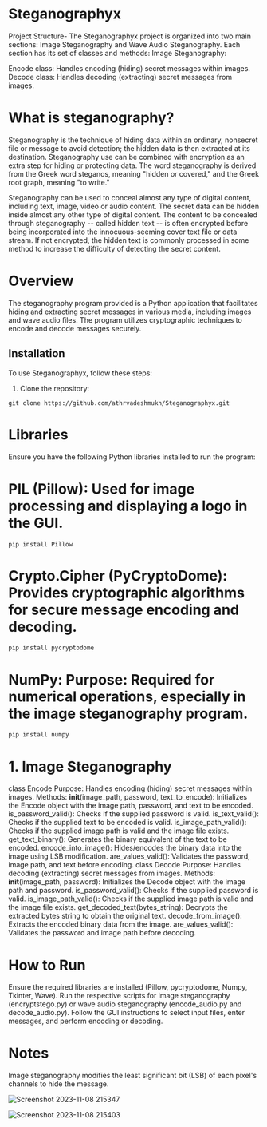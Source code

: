 # Steganographyx





 Project Structure- The Steganographyx project is organized into two main sections: Image Steganography and Wave Audio Steganography. Each section has its set of classes and methods:
Image Steganography:

Encode class: Handles encoding (hiding) secret messages within images.
Decode class: Handles decoding (extracting) secret messages from images.

# What is steganography?

Steganography is the technique of hiding data within an ordinary, nonsecret file or message to avoid detection; the hidden data is then extracted at its destination. Steganography use can be combined with encryption as an extra step for hiding or protecting data. The word steganography is derived from the Greek word steganos, meaning "hidden or covered," and the Greek root graph, meaning "to write."

Steganography can be used to conceal almost any type of digital content, including text, image, video or audio content. The secret data can be hidden inside almost any other type of digital content. The content to be concealed through steganography -- called hidden text -- is often encrypted before being incorporated into the innocuous-seeming cover text file or data stream. If not encrypted, the hidden text is commonly processed in some method to increase the difficulty of detecting the secret content.

# Overview
The steganography program provided is a Python application that facilitates hiding and extracting secret messages in various media, including images and wave audio files. The program utilizes cryptographic techniques to encode and decode messages securely.

## Installation

To use Steganographyx, follow these steps:

1. Clone the repository:
```
git clone https://github.com/athrvadeshmukh/Steganographyx.git
```

# Libraries
Ensure you have the following Python libraries installed to run the program:

# PIL (Pillow): Used for image processing and displaying a logo in the GUI.
```
pip install Pillow
```

# Crypto.Cipher (PyCryptoDome): Provides cryptographic algorithms for secure message encoding and decoding.
```
pip install pycryptodome
```

# NumPy: Purpose: Required for numerical operations, especially in the image steganography program.
```
pip install numpy
```

# 1. Image Steganography
class Encode
Purpose: Handles encoding (hiding) secret messages within images.
Methods:
__init__(image_path, password, text_to_encode): Initializes the Encode object with the image path, password, and text to be encoded.
is_password_valid(): Checks if the supplied password is valid.
is_text_valid(): Checks if the supplied text to be encoded is valid.
is_image_path_valid(): Checks if the supplied image path is valid and the image file exists.
get_text_binary(): Generates the binary equivalent of the text to be encoded.
encode_into_image(): Hides/encodes the binary data into the image using LSB modification.
are_values_valid(): Validates the password, image path, and text before encoding.
class Decode
Purpose: Handles decoding (extracting) secret messages from images.
Methods:
__init__(image_path, password): Initializes the Decode object with the image path and password.
is_password_valid(): Checks if the supplied password is valid.
is_image_path_valid(): Checks if the supplied image path is valid and the image file exists.
get_decoded_text(bytes_string): Decrypts the extracted bytes string to obtain the original text.
decode_from_image(): Extracts the encoded binary data from the image.
are_values_valid(): Validates the password and image path before decoding.

# How to Run
Ensure the required libraries are installed (Pillow, pycryptodome, Numpy, Tkinter, Wave).
Run the respective scripts for image steganography (encryptstego.py) or wave audio steganography (encode_audio.py and decode_audio.py).
Follow the GUI instructions to select input files, enter messages, and perform encoding or decoding.

# Notes
Image steganography modifies the least significant bit (LSB) of each pixel's channels to hide the message.




![Screenshot 2023-11-08 215347](https://github.com/athrvadeshmukh/Steganography/assets/112002659/95687878-500f-470a-88a4-af81c3d83dcd)

![Screenshot 2023-11-08 215403](https://github.com/athrvadeshmukh/Steganography/assets/112002659/32b23071-ed10-42bc-82d5-b0e53fb4d05f)
